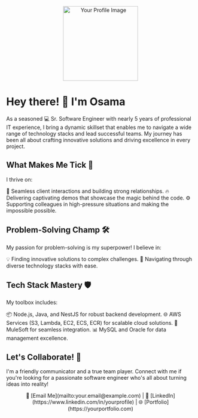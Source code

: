 <!--
**oahmadgit/oahmadgit** is a ✨ _special_ ✨ repository because its `README.md` (this file) appears on your GitHub profile.

Here are some ideas to get you started:

- 🔭 I’m currently working on ...
- 🌱 I’m currently learning ...
- 👯 I’m looking to collaborate on ...
- 🤔 I’m looking for help with ...
- 💬 Ask me about ...
- 📫 How to reach me: ...
- 😄 Pronouns: ...
- ⚡ Fun fact: ...
-->

<div align="center">
    <img src="https://your-image-url-here" alt="Your Profile Image" width="200" height="200">
</div>

# Hey there! 👋 I'm Osama

As a seasoned 💻 Sr. Software Engineer with nearly 5 years of professional IT experience, I bring a dynamic skillset that enables me to navigate a wide range of technology stacks and lead successful teams. My journey has been all about crafting innovative solutions and driving excellence in every project.

## What Makes Me Tick 🚀

I thrive on:

🤝 Seamless client interactions and building strong relationships.
🔥 Delivering captivating demos that showcase the magic behind the code.
⚙️ Supporting colleagues in high-pressure situations and making the impossible possible.

## Problem-Solving Champ 🛠️

My passion for problem-solving is my superpower! I believe in:

💡 Finding innovative solutions to complex challenges.
🎯 Navigating through diverse technology stacks with ease.

## Tech Stack Mastery 🛡️

My toolbox includes:

📦 Node.js, Java, and NestJS for robust backend development.
🌐 AWS Services (S3, Lambda, EC2, ECS, ECR) for scalable cloud solutions.
🔌 MuleSoft for seamless integration.
📊 MySQL and Oracle for data management excellence.

## Let's Collaborate! 🤝

I'm a friendly communicator and a true team player. Connect with me if you're looking for a passionate software engineer who's all about turning ideas into reality!

<div align="center">
    📧 [Email Me](mailto:your.email@example.com) | 💼 [LinkedIn](https://www.linkedin.com/in/yourprofile) | 🌐 [Portfolio](https://yourportfolio.com)
</div>

